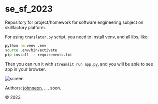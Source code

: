 # se_sf_2023

Repository for project/homework for software engineering subject on skillfactory platform.

For using `translator.py` script, you need to install venv, and all libs, like:
```bash
python -m venv .env
source .env/bin/activate
pip install -r requirements.txt
```
Then you can run it with `streamlit run app.py`, and you will be able to see app in your browser.

![screen](https://github.com/johnneon/se_sf_2023/assets/53760291/98806cef-441b-4270-9f02-ce7cd7c9cd1e)


Authors: [johnneon](https://github.com/johnneon), ..., soon.

&copy; 2023
